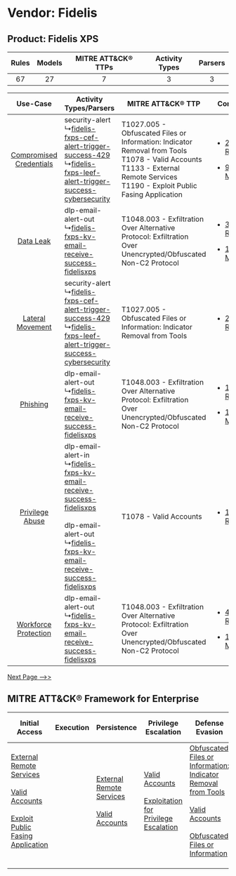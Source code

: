 Vendor: Fidelis
===============
Product: Fidelis XPS
--------------------
| Rules | Models | MITRE ATT&CK® TTPs | Activity Types | Parsers |
|:-----:|:------:|:------------------:|:--------------:|:-------:|
|  67   |   27   |         7          |       3        |    3    |

|    Use-Case    | Activity Types/Parsers    | MITRE ATT&CK® TTP    | Content    |
|:----:| ---- | ---- | ---- |
| [Compromised Credentials](../../../UseCases/uc_compromised_credentials.md) |  security-alert<br> ↳[fidelis-fxps-cef-alert-trigger-success-429](Ps/pC_fidelisfxpscefalerttriggersuccess429.md)<br> ↳[fidelis-fxps-leef-alert-trigger-success-cybersecurity](Ps/pC_fidelisfxpsleefalerttriggersuccesscybersecurity.md)<br>    | T1027.005 - Obfuscated Files or Information: Indicator Removal from Tools<br>T1078 - Valid Accounts<br>T1133 - External Remote Services<br>T1190 - Exploit Public Fasing Application<br> | [<ul><li>23 Rules</li></ul><ul><li>9 Models</li></ul>](RM/r_m_fidelis_fidelis_xps_Compromised_Credentials.md) |
|    [Data Leak](../../../UseCases/uc_data_leak.md)    |  dlp-email-alert-out<br> ↳[fidelis-fxps-kv-email-receive-success-fidelisxps](Ps/pC_fidelisfxpskvemailreceivesuccessfidelisxps.md)<br>    | T1048.003 - Exfiltration Over Alternative Protocol: Exfiltration Over Unencrypted/Obfuscated Non-C2 Protocol<br>    | [<ul><li>32 Rules</li></ul><ul><li>15 Models</li></ul>](RM/r_m_fidelis_fidelis_xps_Data_Leak.md)    |
|        [Lateral Movement](../../../UseCases/uc_lateral_movement.md)        |  security-alert<br> ↳[fidelis-fxps-cef-alert-trigger-success-429](Ps/pC_fidelisfxpscefalerttriggersuccess429.md)<br> ↳[fidelis-fxps-leef-alert-trigger-success-cybersecurity](Ps/pC_fidelisfxpsleefalerttriggersuccesscybersecurity.md)<br>    | T1027.005 - Obfuscated Files or Information: Indicator Removal from Tools<br>    | [<ul><li>2 Rules</li></ul>](RM/r_m_fidelis_fidelis_xps_Lateral_Movement.md)    |
|    [Phishing](../../../UseCases/uc_phishing.md)    |  dlp-email-alert-out<br> ↳[fidelis-fxps-kv-email-receive-success-fidelisxps](Ps/pC_fidelisfxpskvemailreceivesuccessfidelisxps.md)<br>    | T1048.003 - Exfiltration Over Alternative Protocol: Exfiltration Over Unencrypted/Obfuscated Non-C2 Protocol<br>    | [<ul><li>1 Rules</li></ul><ul><li>1 Models</li></ul>](RM/r_m_fidelis_fidelis_xps_Phishing.md)    |
|         [Privilege Abuse](../../../UseCases/uc_privilege_abuse.md)         |  dlp-email-alert-in<br> ↳[fidelis-fxps-kv-email-receive-success-fidelisxps](Ps/pC_fidelisfxpskvemailreceivesuccessfidelisxps.md)<br><br> dlp-email-alert-out<br> ↳[fidelis-fxps-kv-email-receive-success-fidelisxps](Ps/pC_fidelisfxpskvemailreceivesuccessfidelisxps.md)<br> | T1078 - Valid Accounts<br>    | [<ul><li>1 Rules</li></ul>](RM/r_m_fidelis_fidelis_xps_Privilege_Abuse.md)    |
|    [Workforce Protection](../../../UseCases/uc_workforce_protection.md)    |  dlp-email-alert-out<br> ↳[fidelis-fxps-kv-email-receive-success-fidelisxps](Ps/pC_fidelisfxpskvemailreceivesuccessfidelisxps.md)<br>    | T1048.003 - Exfiltration Over Alternative Protocol: Exfiltration Over Unencrypted/Obfuscated Non-C2 Protocol<br>    | [<ul><li>4 Rules</li></ul><ul><li>1 Models</li></ul>](RM/r_m_fidelis_fidelis_xps_Workforce_Protection.md)     |
[Next Page -->>](2_ds_fidelis_fidelis_xps.md)

MITRE ATT&CK® Framework for Enterprise
--------------------------------------
| Initial Access                                                                                                                                                                                                                         | Execution | Persistence                                                                                                                                      | Privilege Escalation                                                                                                                                          | Defense Evasion                                                                                                                                                                                                                                                               | Credential Access | Discovery | Lateral Movement | Collection | Command and Control | Exfiltration                                                                                                                                                                                                                                         | Impact |
| -------------------------------------------------------------------------------------------------------------------------------------------------------------------------------------------------------------------------------------- | --------- | ------------------------------------------------------------------------------------------------------------------------------------------------ | ------------------------------------------------------------------------------------------------------------------------------------------------------------- | ----------------------------------------------------------------------------------------------------------------------------------------------------------------------------------------------------------------------------------------------------------------------------- | ----------------- | --------- | ---------------- | ---------- | ------------------- | ---------------------------------------------------------------------------------------------------------------------------------------------------------------------------------------------------------------------------------------------------- | ------ |
| [External Remote Services](https://attack.mitre.org/techniques/T1133)<br><br>[Valid Accounts](https://attack.mitre.org/techniques/T1078)<br><br>[Exploit Public Fasing Application](https://attack.mitre.org/techniques/T1190)<br><br> |           | [External Remote Services](https://attack.mitre.org/techniques/T1133)<br><br>[Valid Accounts](https://attack.mitre.org/techniques/T1078)<br><br> | [Valid Accounts](https://attack.mitre.org/techniques/T1078)<br><br>[Exploitation for Privilege Escalation](https://attack.mitre.org/techniques/T1068)<br><br> | [Obfuscated Files or Information: Indicator Removal from Tools](https://attack.mitre.org/techniques/T1027/005)<br><br>[Valid Accounts](https://attack.mitre.org/techniques/T1078)<br><br>[Obfuscated Files or Information](https://attack.mitre.org/techniques/T1027)<br><br> |                   |           |                  |            |                     | [Exfiltration Over Alternative Protocol](https://attack.mitre.org/techniques/T1048)<br><br>[Exfiltration Over Alternative Protocol: Exfiltration Over Unencrypted/Obfuscated Non-C2 Protocol](https://attack.mitre.org/techniques/T1048/003)<br><br> |        |